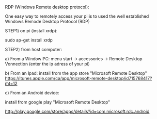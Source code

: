 RDP (Windows Remote desktop protocol):

One easy way to remotely access your pi is to used the well established Windows Remode Desktop Protocol (RDP)

STEP1) on pi (install xrdp):

sudo ap-get install xrdp


STEP2) from host computer:

a) From a Window PC:
menu start -> accessories -> Remote Desktop Vonnection
(enter the ip adress of your pi)

b) From an Ipad:
install from the app store "Microsoft Remote Desktop"
https://itunes.apple.com/ca/app/microsoft-remote-desktop/id715768417?mt=12

c) From an Android device:

install from google play "Microsoft Remote Desktop"

http://play.google.com/store/apps/details?id=com.microsoft.rdc.android
